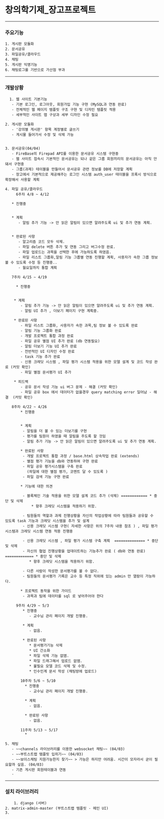# 창의학기제_장고프로젝트

------
### 주요기능

   	1. 게시판 모듈화
   	2. 문서공유
   	3. 파일공유/클라우드
   	4. 채팅
   	5. 게시판 익명기능
   	6. 채팅로그를 기반으로 가산점 부과
------
### 개발상황

      1. 웹 사이트 기본기능
       - 기본 로그인, 로그아웃, 회원가입 기능 구현 (MySQL과 연동 완료)
       - 전체적인 웹 페이지 템플릿 구조 구현 및 디자인 템플릿 적용
       - 세부적인 사이트 맵 구상과 세부 디자인 수정 필요

   	2. 게시판 모듈화
       - '강의별 게시판' 항목 계정별로 글쓰기
       - 게시물 들어가서 수정 및 삭제 가능


   	3. 문서공유(04/04)
       - FireBase의 Firepad API를 이용한 문서공유 시스템 구현중
       - 웹 사이트 접속시 기본적인 문서공유는 되나 같은 그룹 회원끼리의 문서공유는 아직 안돼서 구현중
       - 그룹(과제) 테이블을 만들어서 문서공유 관련 정보를 DB에 저장할 계획
       - 장고에서 기본적으로 제공해주는 로그인 시스템 auth_user 테이블을 프록시 방식으로 확장해서 사용할 계획

   	4. 파일 공유/클라우드
         6주차 4/8 ~ 4/12

       * 진행중
          

       * 계획
          - 알림 추가 기능 -> 안 읽은 알림이 있으면 알려주도록 ui 및 추가 연동 계획.


       * 완료된 사항
          - 알고리즘 코드 모두 삭제.
          - 파일 delete 버튼 추가 및 연동 그리고 버그수정 완료.
          - 파일 업로드는 과목을 선택한 후에 가능하도록 하였음.
          - 파일 리스트 그룹화,알림 기능 그룹별 연동 진행할 계획, 사용자가 속한 그룹 정보 볼 수 있도록 수정 등 진행중..
          - 월요일까지 통합 계획
          
       7주차 4/15 ~ 4/19

         * 진행중
          

        * 계획 
           - 알림 추가 기능 -> 안 읽은 알림이 있으면 알려주도록 ui 및 추가 연동 계획.
           - 알림 UI 추가 , 더보기 페이지 구현 계획중.
               
        * 완료된 사항
           - 파일 리스트 그룹화, 사용자가 속한 과목,팀 정보 볼 수 있도록 완료
           - 알림 기능 그룹화 완료
           - 개발 프로젝트 통합 과정 완료
           - 파일 공유 별점 UI 추가 완료 (db 연동필요)
           - 알림 더보기 기능 UI 추가 완료
           - 전반적인 UI 디자인 수정 완료
           - task 기능 추가 완료
           - 신용 크레딧 시스템 , 파일 평가 시스템 적용을 위한 모델 설계 및 코드 작성 완료 (커밋 확인) 
           - 파일 별점 문서평가 UI 추가 
           
        * 피드백
           - 공유 문서 작성 기능 ui 버그 문제 - 해결 (커밋 확인) 
           - 파일 공유 box 에서 데이터가 없을경우 query matching error 일어남 - 해결  (커밋 확인) 

       8주차 4/22 ~ 4/26
           * 진행중
          
            
           * 계획 
            - 알림을 더 볼 수 있는 더보기를 구현
            - 평가를 팀원이 하였을 때 알림을 주도록 할 것임 
            - 알림 추가 기능 -> 안 읽은 알림이 있으면 알려주도록 ui 및 추가 연동 계획.
            
           * 완료된 사항
            - 개발 프로젝트 통합 과정 / base.html 상속작업 완료 (extends) 
            - 별점 평가 기능을 db와 연동하여 구현 완료 
            - 파일 공유 평가시스템을 구축 완료 
              (파일에 대한 별점 평가, 코멘트 달 수 있도록 )
            - 파일 검색 기능 구현 완료   
            
           * 기능에 대한 의견
           
            - 블록체인 기술 적용을 위한 모델 설계 코드 추가 (삭제) ============ * 중단 및 삭제 
                * 향후 크레딧 시스템을 적용하기 위함.
               
            - 팀원들의 역할과 과제 진행상황을 자신의 작업상황에 따라 팀원들과 공유할 수 있도록 task 기능과 크레딧 시스템을 추가 및 설계
            - 신용 크레딧 시스템 구현( 자세한 사항은 위의 7주차 내용 참조 ) , 파일 평가 시스템과 크레딧 시스템 연동 적용 진행중 
            
            - 신용 크레딧 시스템 , 파일 평가 시스템 구축 계획  ============== * 중단 및 삭제  
            - 자신의 협업 진행상황을 업데이트하는 기능추가 완료 ( db와 연동 완료)  ============= * 중단 및 삭제 
               * 향후 크레딧 시스템을 적용하기 위함.
          
            - 다른 사람이 작성한 문서평가를 볼 수 없다.
            - 팀원들의 문서평가 기록은 교수 등 특정 직위에 있는 admin 만 열람이 가능하다. 

           * 프로젝트 동작을 위한 가이드
            - 과목과 팀에 데이터를 sql 로 넣어주어야 한다
            
         9주차 4/29 ~ 5/3
            * 진행중
               - 교수님 관리 페이지 개발 진행중.
            
            * 계획 
               - 없음.
            
            * 완료된 사항
               * 문서평가기능 삭제 
               * UI 간소화
               * 파일 삭제 기능 없앰.
               * 파일 드래그해서 업로드 없앰.
               * 불필요 모델 코드 삭제 및 수정. 
               * 인수인계 문서 작성 (채팅방에 업로드)
               
           10주차 5/6 ~ 5/10
             * 진행중
               - 교수님 관리 페이지 개발 진행중.
            
             * 계획 
               - 없음.
            
             * 완료된 사항
               - 없음.
               
           11주차 5/13 ~ 5/17
             *
         
   	5. 채팅
       - ~~channels 라이브러리를 이용한 websocket 채팅~~ (04/03)
       - ~~부트스트랩 탬플릿 입히기~~ (04/03)
       - ~~보이스채팅 지원가능한지 찾기~~ > 가능은 하지만 어려움. 시간이 모자라서 굳이 필요할까 싶음. (04/03)
       - 기존 게시판 회원테이블과 연동
       -

-----

### 설치 라이브러리

     	1. django (서버)
   	2. matrix-admin-master (부트스트랩 템플릿 - 메인 UI)
   	3.
